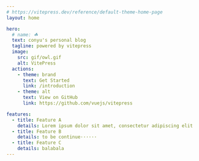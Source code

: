 ```yaml
---
# https://vitepress.dev/reference/default-theme-home-page
layout: home

hero:
  # name: ☘
  text: conyu's personal blog
  tagline: powered by vitepress
  image:
    src: gif/owl.gif
    alt: VitePress
  actions:
    - theme: brand
      text: Get Started
      link: /introduction
    - theme: alt
      text: View on GitHub
      link: https://github.com/vuejs/vitepress

features:
  - title: Feature A
    details: Lorem ipsum dolor sit amet, consectetur adipiscing elit
  - title: Feature B
    details: to be continue······
  - title: Feature C
    details: balabala
---
```


